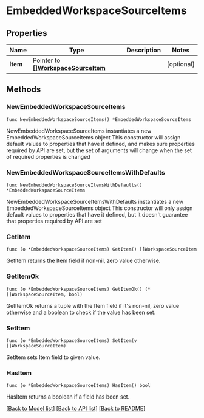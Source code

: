<!--
Copyright (C) 2020-2025 Arm Limited or its affiliates and Contributors. All rights reserved.
SPDX-License-Identifier: Apache-2.0
-->
# EmbeddedWorkspaceSourceItems

## Properties

Name | Type | Description | Notes
------------ | ------------- | ------------- | -------------
**Item** | Pointer to [**[]WorkspaceSourceItem**](WorkspaceSourceItem.md) |  | [optional] 

## Methods

### NewEmbeddedWorkspaceSourceItems

`func NewEmbeddedWorkspaceSourceItems() *EmbeddedWorkspaceSourceItems`

NewEmbeddedWorkspaceSourceItems instantiates a new EmbeddedWorkspaceSourceItems object
This constructor will assign default values to properties that have it defined,
and makes sure properties required by API are set, but the set of arguments
will change when the set of required properties is changed

### NewEmbeddedWorkspaceSourceItemsWithDefaults

`func NewEmbeddedWorkspaceSourceItemsWithDefaults() *EmbeddedWorkspaceSourceItems`

NewEmbeddedWorkspaceSourceItemsWithDefaults instantiates a new EmbeddedWorkspaceSourceItems object
This constructor will only assign default values to properties that have it defined,
but it doesn't guarantee that properties required by API are set

### GetItem

`func (o *EmbeddedWorkspaceSourceItems) GetItem() []WorkspaceSourceItem`

GetItem returns the Item field if non-nil, zero value otherwise.

### GetItemOk

`func (o *EmbeddedWorkspaceSourceItems) GetItemOk() (*[]WorkspaceSourceItem, bool)`

GetItemOk returns a tuple with the Item field if it's non-nil, zero value otherwise
and a boolean to check if the value has been set.

### SetItem

`func (o *EmbeddedWorkspaceSourceItems) SetItem(v []WorkspaceSourceItem)`

SetItem sets Item field to given value.

### HasItem

`func (o *EmbeddedWorkspaceSourceItems) HasItem() bool`

HasItem returns a boolean if a field has been set.


[[Back to Model list]](../README.md#documentation-for-models) [[Back to API list]](../README.md#documentation-for-api-endpoints) [[Back to README]](../README.md)


